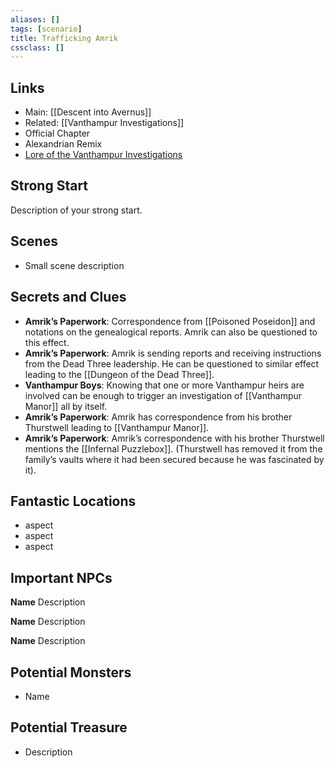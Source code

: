 ```yaml
---
aliases: []
tags: [scenario]
title: Trafficking Amrik
cssclass: []
---
```


## Links

- Main: [[Descent into Avernus]]
- Related: [[Vanthampur Investigations]]
- Official Chapter
- Alexandrian Remix
- [Lore of the Vanthampur Investigations](https://thealexandrian.net/wordpress/44320/roleplaying-games/remixing-avernus-part-3b-lore-of-the-vanthampur-investigations)


## Strong Start

Description of your strong start.

## Scenes

- Small scene description

## Secrets and Clues

- **Amrik’s Paperwork**: Correspondence from [[Poisoned Poseidon]] and notations on the genealogical reports. Amrik can also be questioned to this effect.
- **Amrik’s Paperwork**: Amrik is sending reports and receiving instructions from the Dead Three leadership. He can be questioned to similar effect leading to the [[Dungeon of the Dead Three]].
- **Vanthampur Boys**: Knowing that one or more Vanthampur heirs are involved can be enough to trigger an investigation of [[Vanthampur Manor]] all by itself.
- **Amrik’s Paperwork**: Amrik has correspondence from his brother Thurstwell leading to [[Vanthampur Manor]].
- **Amrik’s Paperwork**: Amrik’s correspondence with his brother Thurstwell mentions the [[Infernal Puzzlebox]]. (Thurstwell has removed it from the family’s vaults where it had been secured because he was fascinated by it).

## Fantastic Locations

- aspect
- aspect
- aspect

## Important NPCs

**Name** Description

**Name** Description

**Name** Description

## Potential Monsters

- Name

## Potential Treasure

- Description

